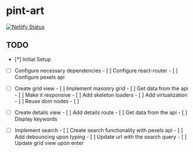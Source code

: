 # pint-art

[![Netlify Status](https://api.netlify.com/api/v1/badges/59da70d1-67f6-4000-b3e4-f0649920d169/deploy-status)](https://app.netlify.com/sites/pint-art/deploys)


## TODO
- [*] Initial Setup
- [ ] Configure necessary dependencies
        - [ ] Configure react-router
        - [ ] Configure pexels api
- [ ] Create grid view
        - [ ] Implement masonry grid
                - [ ] Get data from the api
                - [ ] Make it responsive
                - [ ] Add skeleton loaders
        - [ ] Add virtualization
        - [ ] Reuse dom nodes 
        - [ ]
- [ ] Create details view
        - [ ] Add details route
        - [ ] Get data from the api
        - [ ] Display keywords

- [ ] Implement search
        - [ ] Create search functionality with pexels api
        - [ ] Add debouncing upon typing 
        - [ ] Update url with the search query
        - [ ] Update grid view upon enter